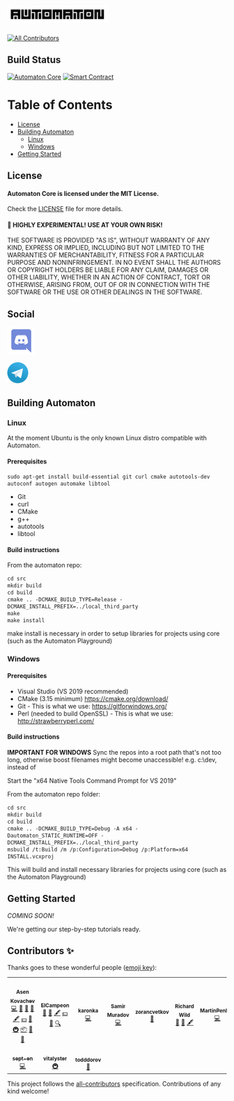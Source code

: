 # <img title="Automaton" width="231" height="39" src="media/automaton-logo-black-on-white-8x8.svg">

<!-- ALL-CONTRIBUTORS-BADGE:START - Do not remove or modify this section -->
[![All Contributors](https://img.shields.io/badge/all_contributors-10-orange.svg?style=flat-square)](#contributors-)
<!-- ALL-CONTRIBUTORS-BADGE:END -->

## Build Status

[![Automaton Core](https://github.com/automaton-network/automaton/workflows/C/C++%20CI/badge.svg?branch=master)](https://github.com/automaton-network/automaton/actions?query=workflow%3A%22C%2FC%2B%2B+CI%22+branch%3Amaster)
[![Smart Contract](https://github.com/automaton-network/automaton/workflows/Node.js%20CI/badge.svg?branch=master)](https://github.com/automaton-network/automaton/actions?query=workflow%3A%22Node.js+CI%22+branch%3Amaster)

Table of Contents
=================

  * [License](#license)
  * [Building Automaton](#building-automaton)
    * [Linux](#linux)
    * [Windows](#windows)
  * [Getting Started](#getting-started)

## License

#### Automaton Core is licensed under the MIT License.

Check the [LICENSE](LICENSE) file for more details.

#### 🚨  HIGHLY EXPERIMENTAL! USE AT YOUR OWN RISK!

THE SOFTWARE IS PROVIDED "AS IS", WITHOUT WARRANTY OF ANY KIND, EXPRESS OR
IMPLIED, INCLUDING BUT NOT LIMITED TO THE WARRANTIES OF MERCHANTABILITY,
FITNESS FOR A PARTICULAR PURPOSE AND NONINFRINGEMENT. IN NO EVENT SHALL THE
AUTHORS OR COPYRIGHT HOLDERS BE LIABLE FOR ANY CLAIM, DAMAGES OR OTHER
LIABILITY, WHETHER IN AN ACTION OF CONTRACT, TORT OR OTHERWISE, ARISING FROM,
OUT OF OR IN CONNECTION WITH THE SOFTWARE OR THE USE OR OTHER DEALINGS IN
THE SOFTWARE.

## Social

[<img title="Discord" width="64" height="64" src="media/Discord-Logo-Color.svg">](https://discord.gg/f3GRjhF)

[<img title="Telegram" width="48" height="48" src="media/Telegram_Logo.svg">](https://t.me/automaton_network)

## Building Automaton

### Linux

At the moment Ubuntu is the only known Linux distro compatible with Automaton.

#### Prerequisites

```
sudo apt-get install build-essential git curl cmake autotools-dev autoconf autogen automake libtool
```

* Git
* curl
* CMake
* g++
* autotools
* libtool

#### Build instructions

From the automaton repo:

```
cd src
mkdir build
cd build
cmake .. -DCMAKE_BUILD_TYPE=Release -DCMAKE_INSTALL_PREFIX=../local_third_party
make
make install
```

make install is necessary in order to setup libraries for projects using core (such as the Automaton Playground)

### Windows

#### Prerequisites

* Visual Studio (VS 2019 recommended)
* CMake (3.15 minimum) https://cmake.org/download/
* Git - This is what we use: https://gitforwindows.org/
* Perl (needed to build OpenSSL) - This is what we use: http://strawberryperl.com/

#### Build instructions

**IMPORTANT FOR WINDOWS**
Sync the repos into a root path that's not too long, otherwise boost filenames might become unaccessible! e.g. c:\dev, instead of 

Start the "x64 Native Tools Command Prompt for VS 2019"

From the automaton repo folder:

```
cd src
mkdir build
cd build
cmake .. -DCMAKE_BUILD_TYPE=Debug -A x64 -Dautomaton_STATIC_RUNTIME=OFF -DCMAKE_INSTALL_PREFIX=../local_third_party
msbuild /t:Build /m /p:Configuration=Debug /p:Platform=x64 INSTALL.vcxproj
```

This will build and install necessary libraries for projects using core (such as the Automaton Playground)

## Getting Started

*COMING SOON!*

We're getting our step-by-step tutorials ready.

## Contributors ✨

Thanks goes to these wonderful people ([emoji key](https://allcontributors.org/docs/en/emoji-key)):

<!-- ALL-CONTRIBUTORS-LIST:START - Do not remove or modify this section -->
<!-- prettier-ignore-start -->
<!-- markdownlint-disable -->
<table>
  <tr>
    <td align="center"><a href="https://github.com/akovachev"><img src="https://avatars1.githubusercontent.com/u/3320144?v=4" width="100px;" alt=""/><br /><sub><b>Asen Kovachev</b></sub></a><br /><a href="https://github.com/automaton-network/automaton/commits?author=akovachev" title="Code">💻</a> <a href="https://github.com/automaton-network/automaton/pulls?q=is%3Apr+reviewed-by%3Aakovachev" title="Reviewed Pull Requests">👀</a> <a href="#projectManagement-akovachev" title="Project Management">📆</a> <a href="#business-akovachev" title="Business development">💼</a> <a href="#content-akovachev" title="Content">🖋</a> <a href="#financial-akovachev" title="Financial">💵</a> <a href="#ideas-akovachev" title="Ideas, Planning, & Feedback">🤔</a> <a href="#infra-akovachev" title="Infrastructure (Hosting, Build-Tools, etc)">🚇</a> <a href="#platform-akovachev" title="Packaging/porting to new platform">📦</a> <a href="#talk-akovachev" title="Talks">📢</a> <a href="#design-akovachev" title="Design">🎨</a></td>
    <td align="center"><a href="https://github.com/ElCampeon"><img src="https://avatars1.githubusercontent.com/u/26015813?v=4" width="100px;" alt=""/><br /><sub><b>ElCampeon</b></sub></a><br /><a href="#business-ElCampeon" title="Business development">💼</a> <a href="#ideas-ElCampeon" title="Ideas, Planning, & Feedback">🤔</a> <a href="#content-ElCampeon" title="Content">🖋</a> <a href="#financial-ElCampeon" title="Financial">💵</a> <a href="#design-ElCampeon" title="Design">🎨</a> <a href="#fundingFinding-ElCampeon" title="Funding Finding">🔍</a></td>
    <td align="center"><a href="https://github.com/karonka"><img src="https://avatars1.githubusercontent.com/u/7265999?v=4" width="100px;" alt=""/><br /><sub><b>karonka</b></sub></a><br /><a href="https://github.com/automaton-network/automaton/commits?author=karonka" title="Code">💻</a></td>
    <td align="center"><a href="https://github.com/Plazmock"><img src="https://avatars2.githubusercontent.com/u/7255538?v=4" width="100px;" alt=""/><br /><sub><b>Samir Muradov</b></sub></a><br /><a href="https://github.com/automaton-network/automaton/commits?author=Plazmock" title="Code">💻</a></td>
    <td align="center"><a href="https://github.com/zorancvetkov"><img src="https://avatars0.githubusercontent.com/u/5655655?v=4" width="100px;" alt=""/><br /><sub><b>zorancvetkov</b></sub></a><br /><a href="#ideas-zorancvetkov" title="Ideas, Planning, & Feedback">🤔</a></td>
    <td align="center"><a href="http://iohk.io"><img src="https://avatars0.githubusercontent.com/u/6830638?v=4" width="100px;" alt=""/><br /><sub><b>Richard Wild</b></sub></a><br /><a href="#design-RichardWild001" title="Design">🎨</a> <a href="#ideas-RichardWild001" title="Ideas, Planning, & Feedback">🤔</a> <a href="#content-RichardWild001" title="Content">🖋</a></td>
    <td align="center"><a href="https://github.com/MartinPenkov"><img src="https://avatars2.githubusercontent.com/u/26440634?v=4" width="100px;" alt=""/><br /><sub><b>MartinPenkov</b></sub></a><br /><a href="https://github.com/automaton-network/automaton/commits?author=MartinPenkov" title="Code">💻</a></td>
  </tr>
  <tr>
    <td align="center"><a href="https://github.com/sept-en"><img src="https://avatars1.githubusercontent.com/u/920587?v=4" width="100px;" alt=""/><br /><sub><b>sept-en</b></sub></a><br /><a href="https://github.com/automaton-network/automaton/commits?author=sept-en" title="Code">💻</a></td>
    <td align="center"><a href="https://github.com/vitalyster"><img src="https://avatars2.githubusercontent.com/u/1052407?v=4" width="100px;" alt=""/><br /><sub><b>vitalyster</b></sub></a><br /><a href="#infra-vitalyster" title="Infrastructure (Hosting, Build-Tools, etc)">🚇</a></td>
    <td align="center"><a href="https://github.com/todddorov"><img src="https://avatars1.githubusercontent.com/u/62315265?v=4" width="100px;" alt=""/><br /><sub><b>todddorov</b></sub></a><br /><a href="#design-todddorov" title="Design">🎨</a></td>
  </tr>
</table>

<!-- markdownlint-enable -->
<!-- prettier-ignore-end -->
<!-- ALL-CONTRIBUTORS-LIST:END -->

This project follows the [all-contributors](https://github.com/all-contributors/all-contributors) specification. Contributions of any kind welcome!
